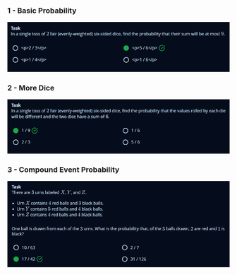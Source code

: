 ### 1 - Basic Probability

![1](./basicProbability.png)

### 2 - More Dice

![2](./moreDice.png)

### 3 - Compound Event Probability

![3](./compoundEventProbability.png)
